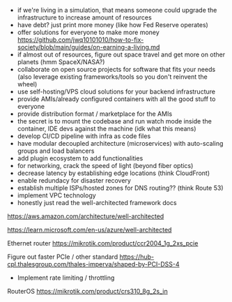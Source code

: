 - if we're living in a simulation, that means someone could upgrade the infrastructure to increase amount of resources
- have debt? just print more money (like how Fed Reserve operates)
- offer solutions for everyone to make more money
  https://github.com/jwq10101010/how-to-fix-society/blob/main/guides/on-earning-a-living.md
- if almost out of resources, figure out space travel and get more on other planets (hmm SpaceX/NASA?)
- collaborate on open source projects for software that fits your needs (also leverage existing frameworks/tools so you don't reinvent the wheel)
- use self-hosting/VPS cloud solutions for your backend infrastructure
- provide AMIs/already configured containers with all the good stuff to everyone
- provide distribution format / marketplace for the AMIs
- the secret is to mount the codebase and run watch mode inside the container, IDE devs against the machine (idk what this means)
- develop CI/CD pipeline with infra as code files
- have modular decoupled architecture (microservices) with auto-scaling groups and load balancers
- add plugin ecosystem to add functionalities
- for networking, crack the speed of light (beyond fiber optics)
- decrease latency by establishing edge locations (think CloudFront)
- enable redundacy for disaster recovery
- establish multiple ISPs/hosted zones for DNS routing?? (think Route 53)
- implement VPC technology
- honestly just read the well-architected framework docs

https://aws.amazon.com/architecture/well-architected

https://learn.microsoft.com/en-us/azure/well-architected

Ethernet router
https://mikrotik.com/product/ccr2004_1g_2xs_pcie

Figure out faster PCIe / other standard
https://hub-cpl.thalesgroup.com/thales-imperva/shaped-by-PCI-DSS-4

- Implement rate limiting / throttling

RouterOS
https://mikrotik.com/product/crs310_8g_2s_in
